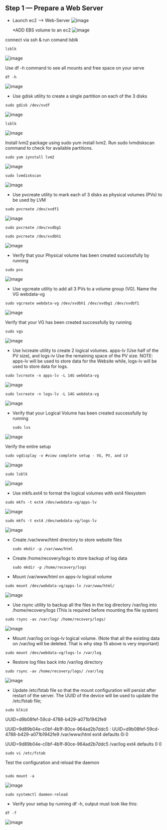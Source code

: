 
## Step 1 — Prepare a Web Server

* Launch ec2 --> Web-Server
  ![image](https://github.com/user-attachments/assets/f7697b1e-7b77-4536-b3f1-4da5f6432335)

  *ADD EBS volume to an ec2
  ![image](https://github.com/user-attachments/assets/b8df04e8-2587-40a3-a0b0-4ff5993cac3b)

connect via ssh  & run comand lsblk

```
lsblk
```

![image](https://github.com/user-attachments/assets/f6de1242-7b48-430f-898b-60d6befde2a8)



Use df -h command to see all mounts and free space on your serve


```
df -h
```
![image](https://github.com/user-attachments/assets/f448ab6c-5ac1-48be-a8e1-21fc550772d7)

* Use gdisk utility to create a single partition on each of the 3 disks
```
sudo gdisk /dev/xvdf

```

![image](https://github.com/user-attachments/assets/37f74747-9d73-49bf-abb5-3b978c8a0b24)

```
lsblk
```

![image](https://github.com/user-attachments/assets/da440940-7163-4dba-b070-7690300e563b)


Install lvm2 package using sudo yum install lvm2. Run sudo lvmdiskscan command to check for available partitions.
```
sudo yum iynstall lvm2
```
![image](https://github.com/user-attachments/assets/be74f249-2b30-49b6-ac78-95e9a366c2f7)



```
sudo lvmdiskscan
```

![image](https://github.com/user-attachments/assets/8d2c6fb7-f5cb-4a54-85bd-5e5d2b604df5)




* Use pvcreate utility to mark each of 3 disks as physical volumes (PVs) to be used by LVM

```
sudo pvcreate /dev/xvdf1
```
![image](https://github.com/user-attachments/assets/4d103bfe-4f67-4ef6-96d1-af84c0b0a26e)

```
sudo pvcreate /dev/xvdbg1
```
```
sudo pvcreate /dev/xvdbh1
```
![image](https://github.com/user-attachments/assets/7d6b8d4a-0d92-4307-b4a0-84e4b74b61cb)


* Verify that your Physical volume has been created successfully by running 

```
sudo pvs
```
![image](https://github.com/user-attachments/assets/7bddf6b4-0d62-408d-a62c-197b8b9aff37)



* Use vgcreate utility to add all 3 PVs to a volume group (VG). Name the VG webdata-vg
```
sudo vgcreate webdata-vg /dev/xvdbh1 /dev/xvdbg1 /dev/xvdbf1
```

![image](https://github.com/user-attachments/assets/7cdd46e9-4223-42d1-aba3-b2603a2771f9)




Verify that your VG has been created successfully by running

```
sudo vgs
```
![image](https://github.com/user-attachments/assets/8b3e6231-a762-46ac-9f54-f29776850ceb)


* Use lvcreate utility to create 2 logical volumes. apps-lv (Use half of the PV size), and logs-lv Use the remaining space of the PV size. NOTE: apps-lv will be used to store data for the Website while, logs-lv will be used to store data for logs.


```
sudo lvcreate -n apps-lv -L 14G webdata-vg
```
![image](https://github.com/user-attachments/assets/d205d3cf-56d8-476f-aab6-25efd055ea59)

```
sudo lvcreate -n logs-lv -L 14G webdata-vg
```
![image](https://github.com/user-attachments/assets/f325ca3c-b657-4451-824a-8844dca9e369)

* Verify that your Logical Volume has been created successfully by running
  ```
  sudo lvs
  ```
  
![image](https://github.com/user-attachments/assets/21f801d5-02a6-4474-8989-12768f3b6d58)


Verify the entire setup
```
sudo vgdisplay -v #view complete setup - VG, PV, and LV
```
![image](https://github.com/user-attachments/assets/01f74f33-d67d-424d-ab68-fff71424ba58)


```
sudo lsblk
```
![image](https://github.com/user-attachments/assets/062d0149-58f9-45ff-ad91-18af53892308)


* Use mkfs.ext4 to format the logical volumes with ext4 filesystem
```
sudo mkfs -t ext4 /dev/webdata-vg/apps-lv
```
![image](https://github.com/user-attachments/assets/805c2e90-6345-4dad-b2ab-775ee97e6d9a)

```
sudo mkfs -t ext4 /dev/webdata-vg/logs-lv
```
![image](https://github.com/user-attachments/assets/222c6761-6adf-4701-b152-326bb6b6ef9f)


* Create /var/www/html directory to store website files
  ```
  sudo mkdir -p /var/www/html
  ```
* Create /home/recovery/logs to store backup of log data
  ```
  sudo mkdir -p /home/recovery/logs
  ```
* Mount /var/www/html on apps-lv logical volume

```
sudo mount /dev/webdata-vg/apps-lv /var/www/html/
```
![image](https://github.com/user-attachments/assets/3b1cef8b-115b-4949-b82a-2090f7d2d619)



* Use rsync utility to backup all the files in the log directory /var/log into /home/recovery/logs (This is required before mounting the file system)

```
sudo rsync -av /var/log/ /home/recovery/logs/
```

![image](https://github.com/user-attachments/assets/08c39182-1505-4763-9a32-e2aae0eb7230)


* Mount /var/log on logs-lv logical volume. (Note that all the existing data on /var/log will be deleted. That is why step 15 above is very important)

```
sudo mount /dev/webdata-vg/logs-lv /var/log
```


* Restore log files back into /var/log directory

```
sudo rsync -av /home/recovery/logs/ /var/log

```

![image](https://github.com/user-attachments/assets/70452252-39be-4f95-8c01-0dd0662cbb5c)




* Update /etc/fstab file so that the mount configuration will persist after restart of the server.
The UUID of the device will be used to update the /etc/fstab file;
```
sudo blkid
```

UUID=d9b08fef-59cd-4788-b429-a071b1942fe9

UUID=9d89b04e-c0bf-4b1f-80ce-964ad2b7ddc5
:
UUID=d9b08fef-59cd-4788-b429-a071b1942fe9 /var/www/html ext4 defaults 0i 0

UUID=9d89b04e-c0bf-4b1f-80ce-964ad2b7ddc5 /var/log ext4 defaults 0 0

```
sudo vi /etc/fstab
```


Test the configuration and reload the daemon
```

sudo mount -a
```
![image](https://github.com/user-attachments/assets/9cd2a0f0-a30a-4ee8-8859-7efc73122695)


```
sudo systemctl daemon-reload

```

* Verify your setup by running df -h, output must look like this:
```
df -f
```

![image](https://github.com/user-attachments/assets/02269fcd-3423-43f7-a539-7fce67eb3c66)














